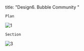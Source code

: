 title: "Design6. Bubble Community "

`Plan`

![1](https://user-images.githubusercontent.com/90487072/144091264-016be8a6-8b5c-4a5c-adf4-85fa891f1610.png)

`Section`

![3](https://user-images.githubusercontent.com/90487072/144091277-bbea0c1f-bc1a-45e0-9a21-a3721e5a3fd2.png)
